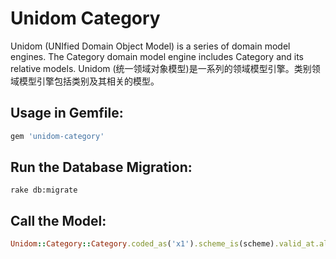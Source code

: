 # Unidom Category

Unidom (UNIfied Domain Object Model) is a series of domain model engines. The Category domain model engine includes Category and its relative models.
Unidom (统一领域对象模型)是一系列的领域模型引擎。类别领域模型引擎包括类别及其相关的模型。

## Usage in Gemfile:
```ruby
gem 'unidom-category'
```

## Run the Database Migration:
```shell
rake db:migrate
```

## Call the Model:
```ruby
Unidom::Category::Category.coded_as('x1').scheme_is(scheme).valid_at.alive.first
```
